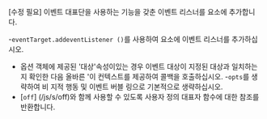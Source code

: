[수정 필요]
이벤트 대표단을 사용하는 기능을 갖춘 이벤트 리스너를 요소에 추가합니다.

-`eventTarget.addeventListener ()`를 사용하여 요소에 이벤트 리스너를 추가하십시오.
- 옵션 객체에 제공된 '대상'속성이있는 경우 이벤트 대상이 지정된 대상과 일치하는지 확인한 다음 올바른 '이 컨텍스트를 제공하여 콜백을 호출하십시오.
-`opts`를 생략하여 비 지적 행동 및 이벤트 버블 링으로 기본적으로 생략하십시오.
- [`off`] (/js/s/off)와 함께 사용할 수 있도록 사용자 정의 대표자 함수에 대한 참조를 반환합니다.
